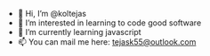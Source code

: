 - 👋 Hi, I’m @koltejas
- 👀 I’m interested in learning to code good software
- 🌱 I’m currently learning javascript
- 📫 You can mail me here: tejask55@outlook.com
